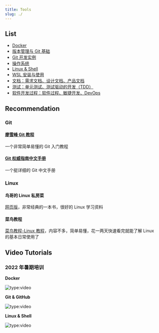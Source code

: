 ```yaml
---
title: Tools
slug: ./
---
```


## List

- [Docker](docker.mdx)
- [版本管理与 Git 基础](git.md)
- [Git 开发实例](git_instance.md)
- [操作系统](os.mdx)
- [Linux & Shell](linux&shell.mdx)
- [WSL 安装与使用](wsl.md)
- [文档：需求文档、设计文档、产品文档](document.md)
- [测试：单元测试、测试驱动的开发（TDD）](tdd.md)
- [软件开发过程：软件过程、敏捷开发、DevOps](process_management.md)

## Recommendation

### Git

#### [廖雪峰 Git 教程](https://www.liaoxuefeng.com/wiki/0013739516305929606dd18361248578c67b8067c8c017b000)

一个非常简单易懂的 Git 入门教程

#### [Git 权威指南中文手册](http://iissnan.com/progit/html/zh/ch1_0.html)

一个挺详细的 Git 中文手册

### Linux

#### 鸟哥的 Linux 私房菜

[网页版](http://linux.vbird.org)，非常经典的一本书，很好的 Linux 学习资料

#### 菜鸟教程

[菜鸟教程-Linux 教程](http://www.runoob.com/linux/linux-tutorial.html)，内容不多，简单易懂，花一两天快速看完就能了解 Linux 的基本日常使用了

## Video Tutorials

### 2022 年暑期培训

**Docker**

![type:video](https://cloud.tsinghua.edu.cn/d/0d8895f41a4a4dcaa0a4/files/?p=%2F%E5%9B%9E%E6%94%BE%2F13.Docker.mp4)

**Git & GitHub**

![type:video](https://cloud.tsinghua.edu.cn/d/0d8895f41a4a4dcaa0a4/files/?p=%2F%E5%9B%9E%E6%94%BE%2F5.C%2B%2B.mp4)

**Linux & Shell**

![type:video](https://cloud.tsinghua.edu.cn/d/0d8895f41a4a4dcaa0a4/files/?p=%2F%E5%9B%9E%E6%94%BE%2F5.C%2B%2B.mp4)

